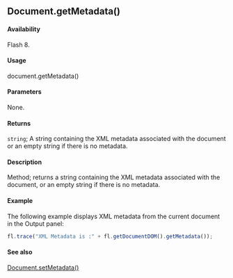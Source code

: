 ## Document.getMetadata()

#### Availability

Flash 8.

#### Usage

document.getMetadata()

#### Parameters

None.

#### Returns

`string`; A string containing the XML metadata associated with the document or an empty string if there is no metadata.

#### Description

Method; returns a string containing the XML metadata associated with the document, or an empty string if there is no metadata.

#### Example

The following example displays XML metadata from the current document in the Output panel:

```javascript
fl.trace("XML Metadata is :" + fl.getDocumentDOM().getMetadata());
```

#### See also

[Document.setMetadata()](../Document_object/Document570.md)

